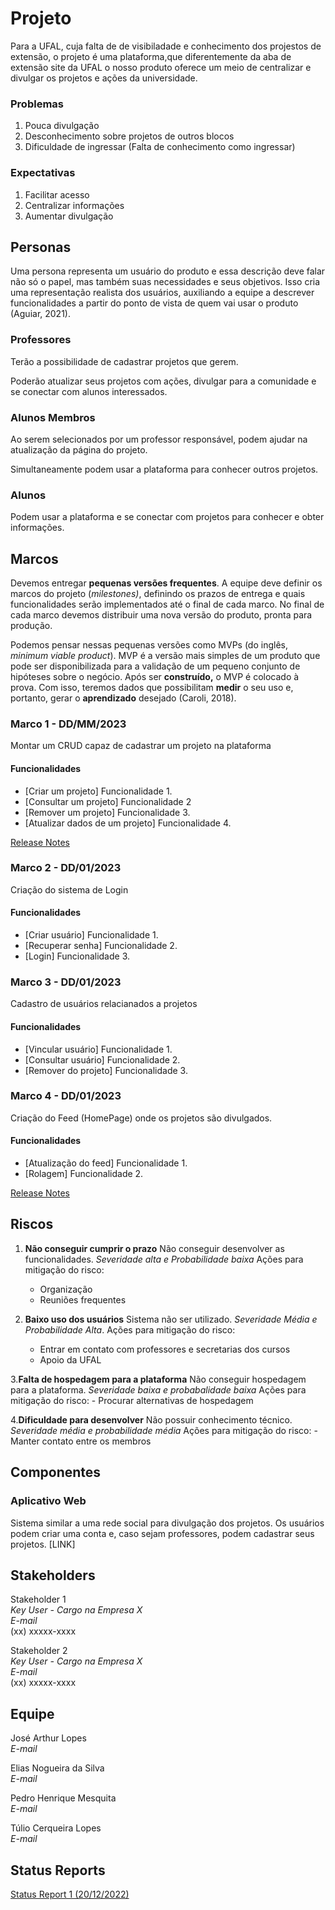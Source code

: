 # Projeto

Para a UFAL, cuja falta de de visibiladade e conhecimento dos projestos de extensão, o projeto é uma plataforma,que diferentemente da aba de extensão site da UFAL o nosso produto oferece um meio de centralizar e divulgar os projetos e ações da universidade.

### Problemas

1) Pouca divulgação
2) Desconhecimento sobre projetos de outros blocos
3) Dificuldade de ingressar (Falta de conhecimento como ingressar)

### Expectativas

1) Facilitar acesso
2) Centralizar informações
3) Aumentar divulgação

## Personas

Uma persona representa um usuário do produto e essa descrição deve falar não só o papel, mas também suas necessidades e seus objetivos. Isso cria uma representação realista dos usuários, auxiliando a equipe a descrever funcionalidades a partir do ponto de vista de quem vai usar o produto (Aguiar, 2021).

### Professores

Terão a possibilidade de cadastrar projetos que gerem.

Poderão atualizar seus projetos com ações, divulgar para a comunidade e se conectar com alunos interessados.

### Alunos Membros

Ao serem selecionados por um professor responsável, podem ajudar na atualização da página do projeto.

Simultaneamente podem usar a plataforma para conhecer outros projetos.

### Alunos

Podem usar a plataforma e se conectar com projetos para conhecer e obter informações.

## Marcos

Devemos entregar **pequenas versões frequentes**. A equipe deve definir os marcos do projeto (*milestones)*, definindo os prazos de entrega e quais funcionalidades serão implementados até o final de cada marco. No final de cada marco devemos distribuir uma nova versão do produto, pronta para produção.

Podemos pensar nessas pequenas versões como MVPs (do inglês, *minimum viable product*). MVP é a versão mais simples de um produto que pode ser disponibilizada para a validação de um pequeno conjunto de hipóteses sobre o negócio. Após ser **construído,** o MVP é colocado à prova. Com isso, teremos dados que possibilitam **medir** o seu uso e, portanto, gerar o **aprendizado** desejado (Caroli, 2018).

### Marco 1 - DD/MM/2023

Montar um CRUD capaz de cadastrar um projeto na plataforma
#### Funcionalidades

- [Criar um projeto] Funcionalidade 1.
- [Consultar um projeto] Funcionalidade 2
- [Remover um projeto] Funcionalidade 3.
- [Atualizar dados de um projeto] Funcionalidade 4.

[Release Notes ](release_notes_1.md)

### Marco 2 - DD/01/2023

Criação do sistema de Login

#### Funcionalidades 

- [Criar usuário] Funcionalidade 1.
- [Recuperar senha] Funcionalidade 2.
- [Login] Funcionalidade 3.

### Marco 3 - DD/01/2023

Cadastro de usuários relacianados a projetos

#### Funcionalidades 

- [Vincular usuário] Funcionalidade 1.
- [Consultar usuário] Funcionalidade 2.
- [Remover do projeto] Funcionalidade 3.

### Marco 4 - DD/01/2023

Criação do Feed (HomePage) onde os projetos são divulgados.

#### Funcionalidades 

- [Atualização do feed] Funcionalidade 1.
- [Rolagem] Funcionalidade 2.

[Release Notes ](release_notes_1.md)

## Riscos

1. **Não conseguir cumprir o prazo** Não conseguir desenvolver as funcionalidades. *Severidade alta e Probabilidade baixa*
   Ações para mitigação do risco:
	- Organização
	- Reuniões frequentes

2. **Baixo uso dos usuários** Sistema não ser utilizado. *Severidade Média e Probabilidade Alta*.
   Ações para mitigação do risco:
	- Entrar em contato com professores e secretarias dos cursos
	- Apoio da UFAL

3.**Falta de hospedagem para a plataforma** Não conseguir hospedagem para a plataforma. *Severidade baixa e probabalidade baixa*
   Ações para mitigação do risco:
	- Procurar alternativas de hospedagem

4.**Dificuldade para desenvolver** Não possuir conhecimento técnico. *Severidade média e probabilidade média*
   Ações para mitigação do risco:
	- Manter contato entre os membros


## Componentes

### Aplicativo Web 
Sistema similar a uma rede social para divulgação dos projetos. Os usuários podem criar uma conta e, caso sejam professores, podem cadastrar seus projetos.
[LINK]

## Stakeholders

Stakeholder 1 <br />
*Key User - Cargo na Empresa X* <br />
*E-mail* <br />
(xx) xxxxx-xxxx

Stakeholder 2 <br />
*Key User - Cargo na Empresa X* <br />
*E-mail* <br />
(xx) xxxxx-xxxx

## Equipe

José Arthur Lopes <br />
*E-mail* <br />

Elias Nogueira da Silva <br />
*E-mail* <br />

Pedro Henrique Mesquita <br />
*E-mail* <br />

Túlio Cerqueira Lopes <br />
*E-mail* <br />

## Status Reports

[Status Report 1 (20/12/2022)](status_report_1.md)

